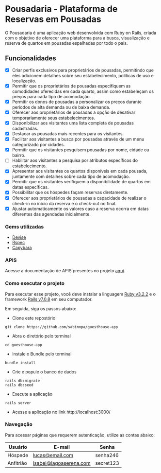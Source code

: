 # Pousadaria - Plataforma de Reservas em Pousadas

O Pousadaria é uma aplicação web desenvolvida com Ruby on Rails, criada com o objetivo de oferecer uma plataforma para a busca, visualização e reserva de quartos em pousadas espalhadas por todo o país. 

## Funcionalidades

 - [x]  Criar perfis exclusivos para proprietários de pousadas, permitindo que eles adicionem detalhes sobre seu estabelecimento, políticas de uso e localização.
 - [x]  Permitir que os proprietários de pousadas especifiquem as comodidades oferecidas em cada quarto, assim como estabeleçam os preços para cada tipo de acomodação.
 - [x]  Permitir os donos de pousadas a personalizar os preços durante períodos de alta demanda ou de baixa demanda.
 - [x]  Oferecer aos proprietários de pousadas a opção de desativar temporariamente seus estabelecimentos.
 - [x]  Disponibilizar aos visitantes uma lista completa de pousadas cadastradas.
 - [x]  Destacar as pousadas mais recentes para os visitantes.
 - [x]  Facilitar aos visitantes a busca por pousadas através de um menu categorizado por cidades.
 - [x]  Permitir que os visitantes pesquisem pousadas por nome, cidade ou bairro.
 - [ ]  Habilitar aos visitantes a pesquisa por atributos específicos do estabelecimento.
 - [x]  Apresentar aos visitantes os quartos disponíveis em cada pousada, juntamente com detalhes sobre cada tipo de acomodação.
 - [x]  Permitir que os visitantes verifiquem a disponibilidade de quartos em datas específicas.
 - [x]  Possibilitar que os hóspedes façam reservas diretamente.
 - [x]  Oferecer aos proprietários de pousadas a capacidade de realizar o check-in no início da reserva e o check-out no final.
 - [x]  Ajustar automaticamente os valores caso a reserva ocorra em datas diferentes das agendadas inicialmente.

### Gems utilizadas
- [Devise](https://github.com/heartcombo/devise)
- [Rspec](https://github.com/rspec/rspec-rails)
- [Capybara](https://github.com/teamcapybara/capybara)

### APIS
Acesse a documentação de APIS presentes no projeto [aqui](https://github.com/sabinopa/guesthouse-app/blob/main/docs/routes.md).

### Como executar o projeto 
Para executar esse projeto, você deve instalar a linguagem [Ruby v3.2.2](https://www.ruby-lang.org/pt/) e o framework [Rails v7.0.8](https://guides.rubyonrails.org/) em seu computador.

Em seguida, siga os passos abaixo: 

- Clone este repostório
```
git clone https://github.com/sabinopa/guesthouse-app
```

- Abra o diretório pelo terminal 
```
cd guesthouse-app
```

- Instale o Bundle pelo terminal 
```
bundle install
```

- Crie e popule o banco de dados 
```
rails db:migrate
rails db:seed
```

- Execute a aplicação 
```
rails server
```

- Acesse a aplicação no link http://localhost:3000/

### Navegação
Para acessar páginas que requerem autenticação, utilize as contas abaixo:

|   Usuário   |          E-mail         |    Senha    |
|-------------|-------------------------|-------------|
|   Hóspede   |     lucas@email.com     |   senha246  |
|  Anfitrião  |  isabel@lagoaserena.com |   secret123 |


